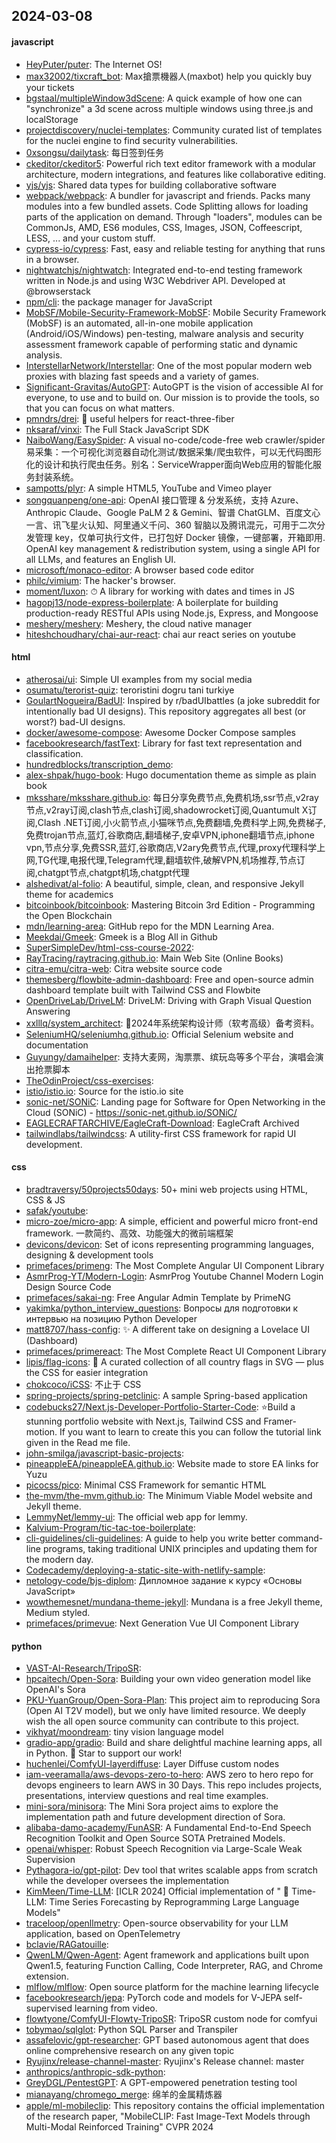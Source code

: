 ## 2024-03-08

#### javascript
* [HeyPuter/puter](https://github.com/HeyPuter/puter): The Internet OS!
* [max32002/tixcraft_bot](https://github.com/max32002/tixcraft_bot): Max搶票機器人(maxbot) help you quickly buy your tickets
* [bgstaal/multipleWindow3dScene](https://github.com/bgstaal/multipleWindow3dScene): A quick example of how one can "synchronize" a 3d scene across multiple windows using three.js and localStorage
* [projectdiscovery/nuclei-templates](https://github.com/projectdiscovery/nuclei-templates): Community curated list of templates for the nuclei engine to find security vulnerabilities.
* [0xsongsu/dailytask](https://github.com/0xsongsu/dailytask): 每日签到任务
* [ckeditor/ckeditor5](https://github.com/ckeditor/ckeditor5): Powerful rich text editor framework with a modular architecture, modern integrations, and features like collaborative editing.
* [yjs/yjs](https://github.com/yjs/yjs): Shared data types for building collaborative software
* [webpack/webpack](https://github.com/webpack/webpack): A bundler for javascript and friends. Packs many modules into a few bundled assets. Code Splitting allows for loading parts of the application on demand. Through "loaders", modules can be CommonJs, AMD, ES6 modules, CSS, Images, JSON, Coffeescript, LESS, ... and your custom stuff.
* [cypress-io/cypress](https://github.com/cypress-io/cypress): Fast, easy and reliable testing for anything that runs in a browser.
* [nightwatchjs/nightwatch](https://github.com/nightwatchjs/nightwatch): Integrated end-to-end testing framework written in Node.js and using W3C Webdriver API. Developed at @browserstack
* [npm/cli](https://github.com/npm/cli): the package manager for JavaScript
* [MobSF/Mobile-Security-Framework-MobSF](https://github.com/MobSF/Mobile-Security-Framework-MobSF): Mobile Security Framework (MobSF) is an automated, all-in-one mobile application (Android/iOS/Windows) pen-testing, malware analysis and security assessment framework capable of performing static and dynamic analysis.
* [InterstellarNetwork/Interstellar](https://github.com/InterstellarNetwork/Interstellar): One of the most popular modern web proxies with blazing fast speeds and a variety of games.
* [Significant-Gravitas/AutoGPT](https://github.com/Significant-Gravitas/AutoGPT): AutoGPT is the vision of accessible AI for everyone, to use and to build on. Our mission is to provide the tools, so that you can focus on what matters.
* [pmndrs/drei](https://github.com/pmndrs/drei): 🥉 useful helpers for react-three-fiber
* [nksaraf/vinxi](https://github.com/nksaraf/vinxi): The Full Stack JavaScript SDK
* [NaiboWang/EasySpider](https://github.com/NaiboWang/EasySpider): A visual no-code/code-free web crawler/spider易采集：一个可视化浏览器自动化测试/数据采集/爬虫软件，可以无代码图形化的设计和执行爬虫任务。别名：ServiceWrapper面向Web应用的智能化服务封装系统。
* [sampotts/plyr](https://github.com/sampotts/plyr): A simple HTML5, YouTube and Vimeo player
* [songquanpeng/one-api](https://github.com/songquanpeng/one-api): OpenAI 接口管理 & 分发系统，支持 Azure、Anthropic Claude、Google PaLM 2 & Gemini、智谱 ChatGLM、百度文心一言、讯飞星火认知、阿里通义千问、360 智脑以及腾讯混元，可用于二次分发管理 key，仅单可执行文件，已打包好 Docker 镜像，一键部署，开箱即用. OpenAI key management & redistribution system, using a single API for all LLMs, and features an English UI.
* [microsoft/monaco-editor](https://github.com/microsoft/monaco-editor): A browser based code editor
* [philc/vimium](https://github.com/philc/vimium): The hacker's browser.
* [moment/luxon](https://github.com/moment/luxon): ⏱ A library for working with dates and times in JS
* [hagopj13/node-express-boilerplate](https://github.com/hagopj13/node-express-boilerplate): A boilerplate for building production-ready RESTful APIs using Node.js, Express, and Mongoose
* [meshery/meshery](https://github.com/meshery/meshery): Meshery, the cloud native manager
* [hiteshchoudhary/chai-aur-react](https://github.com/hiteshchoudhary/chai-aur-react): chai aur react series on youtube

#### html
* [atherosai/ui](https://github.com/atherosai/ui): Simple UI examples from my social media
* [osumatu/terorist-quiz](https://github.com/osumatu/terorist-quiz): teroristini dogru tani turkiye
* [GoulartNogueira/BadUI](https://github.com/GoulartNogueira/BadUI): Inspired by r/badUIbattles (a joke subreddit for intentionally bad UI designs). This repository aggregates all best (or worst?) bad-UI designs.
* [docker/awesome-compose](https://github.com/docker/awesome-compose): Awesome Docker Compose samples
* [facebookresearch/fastText](https://github.com/facebookresearch/fastText): Library for fast text representation and classification.
* [hundredblocks/transcription_demo](https://github.com/hundredblocks/transcription_demo): 
* [alex-shpak/hugo-book](https://github.com/alex-shpak/hugo-book): Hugo documentation theme as simple as plain book
* [mksshare/mksshare.github.io](https://github.com/mksshare/mksshare.github.io): 每日分享免费节点,免费机场,ssr节点,v2ray节点,v2ray订阅,clash节点,clash订阅,shadowrocket订阅,Quantumult X订阅,Clash .NET订阅,小火箭节点,小猫咪节点,免费翻墙,免费科学上网,免费梯子,免费trojan节点,蓝灯,谷歌商店,翻墙梯子,安卓VPN,iphone翻墙节点,iphone vpn,节点分享,免费SSR,蓝灯,谷歌商店,V2ary免费节点,代理,proxy代理科学上网,TG代理,电报代理,Telegram代理,翻墙软件,破解VPN,机场推荐,节点订阅,chatgpt节点,chatgpt机场,chatgpt代理
* [alshedivat/al-folio](https://github.com/alshedivat/al-folio): A beautiful, simple, clean, and responsive Jekyll theme for academics
* [bitcoinbook/bitcoinbook](https://github.com/bitcoinbook/bitcoinbook): Mastering Bitcoin 3rd Edition - Programming the Open Blockchain
* [mdn/learning-area](https://github.com/mdn/learning-area): GitHub repo for the MDN Learning Area.
* [Meekdai/Gmeek](https://github.com/Meekdai/Gmeek): Gmeek is a Blog All in Github
* [SuperSimpleDev/html-css-course-2022](https://github.com/SuperSimpleDev/html-css-course-2022): 
* [RayTracing/raytracing.github.io](https://github.com/RayTracing/raytracing.github.io): Main Web Site (Online Books)
* [citra-emu/citra-web](https://github.com/citra-emu/citra-web): Citra website source code
* [themesberg/flowbite-admin-dashboard](https://github.com/themesberg/flowbite-admin-dashboard): Free and open-source admin dashboard template built with Tailwind CSS and Flowbite
* [OpenDriveLab/DriveLM](https://github.com/OpenDriveLab/DriveLM): DriveLM: Driving with Graph Visual Question Answering
* [xxlllq/system_architect](https://github.com/xxlllq/system_architect): 💯2024年系统架构设计师（软考高级）备考资料。
* [SeleniumHQ/seleniumhq.github.io](https://github.com/SeleniumHQ/seleniumhq.github.io): Official Selenium website and documentation
* [Guyungy/damaihelper](https://github.com/Guyungy/damaihelper): 支持大麦网，淘票票、缤玩岛等多个平台，演唱会演出抢票脚本
* [TheOdinProject/css-exercises](https://github.com/TheOdinProject/css-exercises): 
* [istio/istio.io](https://github.com/istio/istio.io): Source for the istio.io site
* [sonic-net/SONiC](https://github.com/sonic-net/SONiC): Landing page for Software for Open Networking in the Cloud (SONiC) - https://sonic-net.github.io/SONiC/
* [EAGLECRAFTARCHIVE/EagleCraft-Download](https://github.com/EAGLECRAFTARCHIVE/EagleCraft-Download): EagleCraft Archived
* [tailwindlabs/tailwindcss](https://github.com/tailwindlabs/tailwindcss): A utility-first CSS framework for rapid UI development.

#### css
* [bradtraversy/50projects50days](https://github.com/bradtraversy/50projects50days): 50+ mini web projects using HTML, CSS & JS
* [safak/youtube](https://github.com/safak/youtube): 
* [micro-zoe/micro-app](https://github.com/micro-zoe/micro-app): A simple, efficient and powerful micro front-end framework. 一款简约、高效、功能强大的微前端框架
* [devicons/devicon](https://github.com/devicons/devicon): Set of icons representing programming languages, designing & development tools
* [primefaces/primeng](https://github.com/primefaces/primeng): The Most Complete Angular UI Component Library
* [AsmrProg-YT/Modern-Login](https://github.com/AsmrProg-YT/Modern-Login): AsmrProg Youtube Channel Modern Login Design Source Code
* [primefaces/sakai-ng](https://github.com/primefaces/sakai-ng): Free Angular Admin Template by PrimeNG
* [yakimka/python_interview_questions](https://github.com/yakimka/python_interview_questions): Вопросы для подготовки к интервью на позицию Python Developer
* [matt8707/hass-config](https://github.com/matt8707/hass-config): ✨ A different take on designing a Lovelace UI (Dashboard)
* [primefaces/primereact](https://github.com/primefaces/primereact): The Most Complete React UI Component Library
* [lipis/flag-icons](https://github.com/lipis/flag-icons): 🎏 A curated collection of all country flags in SVG — plus the CSS for easier integration
* [chokcoco/iCSS](https://github.com/chokcoco/iCSS): 不止于 CSS
* [spring-projects/spring-petclinic](https://github.com/spring-projects/spring-petclinic): A sample Spring-based application
* [codebucks27/Next.js-Developer-Portfolio-Starter-Code](https://github.com/codebucks27/Next.js-Developer-Portfolio-Starter-Code): ⭐Build a stunning portfolio website with Next.js, Tailwind CSS and Framer-motion. If you want to learn to create this you can follow the tutorial link given in the Read me file.
* [john-smilga/javascript-basic-projects](https://github.com/john-smilga/javascript-basic-projects): 
* [pineappleEA/pineappleEA.github.io](https://github.com/pineappleEA/pineappleEA.github.io): Website made to store EA links for Yuzu
* [picocss/pico](https://github.com/picocss/pico): Minimal CSS Framework for semantic HTML
* [the-mvm/the-mvm.github.io](https://github.com/the-mvm/the-mvm.github.io): The Minimum Viable Model website and Jekyll theme.
* [LemmyNet/lemmy-ui](https://github.com/LemmyNet/lemmy-ui): The official web app for lemmy.
* [Kalvium-Program/tic-tac-toe-boilerplate](https://github.com/Kalvium-Program/tic-tac-toe-boilerplate): 
* [cli-guidelines/cli-guidelines](https://github.com/cli-guidelines/cli-guidelines): A guide to help you write better command-line programs, taking traditional UNIX principles and updating them for the modern day.
* [Codecademy/deploying-a-static-site-with-netlify-sample](https://github.com/Codecademy/deploying-a-static-site-with-netlify-sample): 
* [netology-code/bjs-diplom](https://github.com/netology-code/bjs-diplom): Дипломное задание к курсу «Основы JavaScript»
* [wowthemesnet/mundana-theme-jekyll](https://github.com/wowthemesnet/mundana-theme-jekyll): Mundana is a free Jekyll theme, Medium styled.
* [primefaces/primevue](https://github.com/primefaces/primevue): Next Generation Vue UI Component Library

#### python
* [VAST-AI-Research/TripoSR](https://github.com/VAST-AI-Research/TripoSR): 
* [hpcaitech/Open-Sora](https://github.com/hpcaitech/Open-Sora): Building your own video generation model like OpenAI's Sora
* [PKU-YuanGroup/Open-Sora-Plan](https://github.com/PKU-YuanGroup/Open-Sora-Plan): This project aim to reproducing Sora (Open AI T2V model), but we only have limited resource. We deeply wish the all open source community can contribute to this project.
* [vikhyat/moondream](https://github.com/vikhyat/moondream): tiny vision language model
* [gradio-app/gradio](https://github.com/gradio-app/gradio): Build and share delightful machine learning apps, all in Python. 🌟 Star to support our work!
* [huchenlei/ComfyUI-layerdiffuse](https://github.com/huchenlei/ComfyUI-layerdiffuse): Layer Diffuse custom nodes
* [iam-veeramalla/aws-devops-zero-to-hero](https://github.com/iam-veeramalla/aws-devops-zero-to-hero): AWS zero to hero repo for devops engineers to learn AWS in 30 Days. This repo includes projects, presentations, interview questions and real time examples.
* [mini-sora/minisora](https://github.com/mini-sora/minisora): The Mini Sora project aims to explore the implementation path and future development direction of Sora.
* [alibaba-damo-academy/FunASR](https://github.com/alibaba-damo-academy/FunASR): A Fundamental End-to-End Speech Recognition Toolkit and Open Source SOTA Pretrained Models.
* [openai/whisper](https://github.com/openai/whisper): Robust Speech Recognition via Large-Scale Weak Supervision
* [Pythagora-io/gpt-pilot](https://github.com/Pythagora-io/gpt-pilot): Dev tool that writes scalable apps from scratch while the developer oversees the implementation
* [KimMeen/Time-LLM](https://github.com/KimMeen/Time-LLM): [ICLR 2024] Official implementation of " 🦙 Time-LLM: Time Series Forecasting by Reprogramming Large Language Models"
* [traceloop/openllmetry](https://github.com/traceloop/openllmetry): Open-source observability for your LLM application, based on OpenTelemetry
* [bclavie/RAGatouille](https://github.com/bclavie/RAGatouille): 
* [QwenLM/Qwen-Agent](https://github.com/QwenLM/Qwen-Agent): Agent framework and applications built upon Qwen1.5, featuring Function Calling, Code Interpreter, RAG, and Chrome extension.
* [mlflow/mlflow](https://github.com/mlflow/mlflow): Open source platform for the machine learning lifecycle
* [facebookresearch/jepa](https://github.com/facebookresearch/jepa): PyTorch code and models for V-JEPA self-supervised learning from video.
* [flowtyone/ComfyUI-Flowty-TripoSR](https://github.com/flowtyone/ComfyUI-Flowty-TripoSR): TripoSR custom node for comfyui
* [tobymao/sqlglot](https://github.com/tobymao/sqlglot): Python SQL Parser and Transpiler
* [assafelovic/gpt-researcher](https://github.com/assafelovic/gpt-researcher): GPT based autonomous agent that does online comprehensive research on any given topic
* [Ryujinx/release-channel-master](https://github.com/Ryujinx/release-channel-master): Ryujinx's Release channel: master
* [anthropics/anthropic-sdk-python](https://github.com/anthropics/anthropic-sdk-python): 
* [GreyDGL/PentestGPT](https://github.com/GreyDGL/PentestGPT): A GPT-empowered penetration testing tool
* [mianayang/chromego_merge](https://github.com/mianayang/chromego_merge): 绵羊的金属精炼器
* [apple/ml-mobileclip](https://github.com/apple/ml-mobileclip): This repository contains the official implementation of the research paper, "MobileCLIP: Fast Image-Text Models through Multi-Modal Reinforced Training" CVPR 2024

